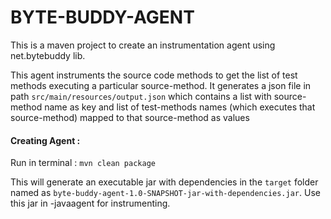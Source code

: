 # BYTE-BUDDY-AGENT

This is a maven project to create an instrumentation agent using net.bytebuddy lib.

This agent instruments the source code methods to get the list of test methods executing a particular source-method.
It generates a json file in path `src/main/resources/output.json` which contains a list with source-method name as key
and list of test-methods names (which executes that source-method) mapped to that source-method as values




#### Creating Agent :
Run in terminal : `mvn clean package`

This will generate an executable jar with dependencies in the `target` folder named as 
`byte-buddy-agent-1.0-SNAPSHOT-jar-with-dependencies.jar`.
Use this jar in -javaagent for instrumenting.